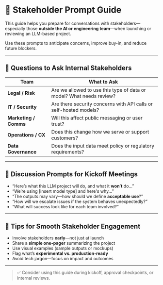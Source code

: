 # 🤝 Stakeholder Prompt Guide

This guide helps you prepare for conversations with stakeholders—especially those **outside the AI or engineering team**—when launching or reviewing an LLM-based project.

Use these prompts to anticipate concerns, improve buy-in, and reduce future blockers.

---

## 💬 Questions to Ask Internal Stakeholders

| Team | What to Ask |
|------|-------------|
| **Legal / Risk** | Are we allowed to use this type of data or model? What needs review? |
| **IT / Security** | Are there security concerns with API calls or self-hosted models? |
| **Marketing / Comms** | Will this affect public messaging or user trust? |
| **Operations / CX** | Does this change how we serve or support customers? |
| **Data Governance** | Does the input data meet policy or regulatory requirements? |

---

## 🎯 Discussion Prompts for Kickoff Meetings

- “Here’s what this LLM project will do, and what it **won’t** do...”
- “We’re using [insert model type] and here's why...”
- “The outputs may vary—how should we define **acceptable use**?”
- “How will we escalate issues if the system behaves unexpectedly?”
- “What will success look like for each team involved?”

---

## 📌 Tips for Smooth Stakeholder Engagement

- Involve stakeholders **early**—not just at launch
- Share a **simple one-pager** summarizing the project
- Use visual examples (sample outputs or mockups)
- Flag what’s **experimental vs. production-ready**
- Avoid tech jargon—focus on impact and outcomes

---

> ✅ Consider using this guide during kickoff, approval checkpoints, or internal reviews.
